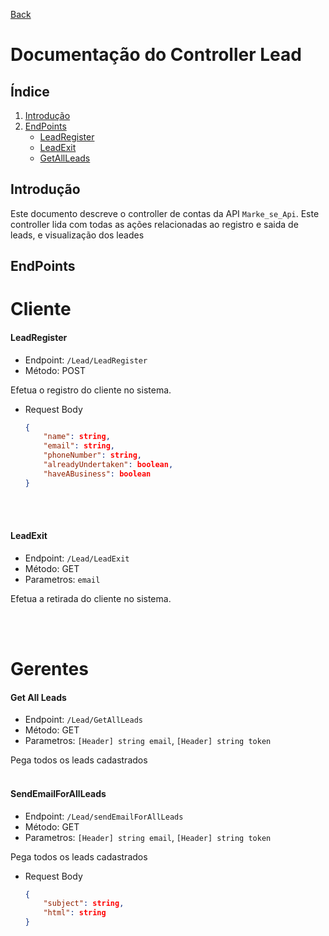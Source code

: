 [Back](README.md)

# Documentação do Controller Lead

## Índice
1. [Introdução](#introdução)
3. [EndPoints](#endpoints)
    - [LeadRegister](#leadregister)
    - [LeadExit](#leadexit)
    - [GetAllLeads](#get-all-leads)


## Introdução

Este documento descreve o controller de contas da API `Marke_se_Api`. Este controller lida com todas as ações relacionadas ao registro e saida de leads, e visualização dos leades 

## EndPoints

# Cliente

#### LeadRegister

- Endpoint: `/Lead/LeadRegister`
- Método: POST

Efetua o registro do cliente no sistema.
- Request Body
    ```json
    {
        "name": string,
        "email": string,
        "phoneNumber": string,
        "alreadyUndertaken": boolean,
        "haveABusiness": boolean
    }
    ```

<br><br>

#### LeadExit

- Endpoint: `/Lead/LeadExit`
- Método: GET
- Parametros: `email`

Efetua a retirada do cliente no sistema.

<br><br>

# Gerentes

#### Get All Leads

- Endpoint: `/Lead/GetAllLeads`
- Método: GET
- Parametros: `[Header] string email`, `[Header] string token`

Pega todos os leads cadastrados
<br><br>

#### SendEmailForAllLeads

- Endpoint: `/Lead/sendEmailForAllLeads`
- Método: GET
- Parametros: `[Header] string email`, `[Header] string token`

Pega todos os leads cadastrados
- Request Body
    ```json
    {
        "subject": string,
        "html": string
    }
    ```
<br><br>